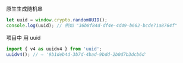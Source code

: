
原生生成随机串


```js
let uuid = window.crypto.randomUUID();
console.log(uuid); // 例如 "36b8f84d-df4e-4d49-b662-bcde71a8764f"
```



项目中 用 uuid
```js
import { v4 as uuidv4 } from 'uuid';
uuidv4(); // ⇨ '9b1deb4d-3b7d-4bad-9bdd-2b0d7b3dcb6d'
```